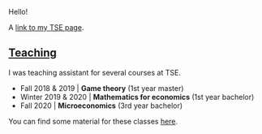 Hello!

A [link to my TSE page](https://www.tse-fr.eu/fr/people/antoine-jacquet).



## [Teaching](pages/teaching.html)

I was teaching assistant for several courses at TSE.

- Fall 2018 & 2019 | **Game theory** (1st year master)
- Winter 2019 & 2020 | **Mathematics for economics** (1st year bachelor)
- Fall 2020 | **Microeconomics** (3rd year bachelor)

You can find some material for these classes [here](pages/teaching.html).

